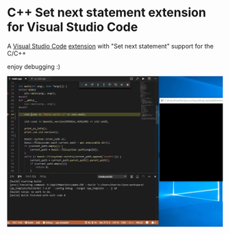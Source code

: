 # C++ Set next statement extension for Visual Studio Code

A [Visual Studio Code](https://code.visualstudio.com/) [extension](https://marketplace.visualstudio.com/VSCode) with "Set next statement" support for the C/C++




enjoy debugging :)

<img src="https://github.com/ntoskrnl7/cxx-set-next-statement-extension/blob/master/images/cpp_set_next_statement.gif?raw=true">
